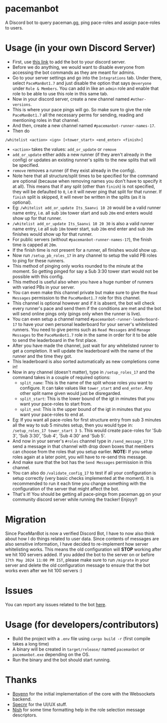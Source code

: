 # pacemanbot
A Discord bot to query paceman.gg, ping pace-roles and assign pace-roles to users.

# Usage (in your own Discord Server)
- First, use [this link](https://discord.com/oauth2/authorize?client_id=1322178618092158986) to add the bot to your discord server.
- Before we do anything, we would want to disable everyone from accessing the bot commands as they are meant for admins.
- Go to your server settings and go into the `Integrations` tab. Under there, select `PaceManBot1.7` and just disable the option that says `@everyone` under `Role & Members`. You can add in like an `admin` role and enable that role to be able to use this role in this same tab.
- Now in your discord server, create a new channel named `#other-versions`.
- This is where your pace pings will go. So make sure to give the role `PaceManBot1.7` all the necessary perms for sending, reading and mentioning roles in that channel.
- And then, create a new channel named `#pacemanbot-runner-names-17`.
- Then do
```
/whitelist <action> <ign> [<tower_start> <end_enter> <finish>]
```
- `<action>` takes the values: `add_or_update` or `remove`
- `add_or_update` either adds a new runner (if they aren't already in the config) or updates an existing runner's splits to the new splits that will be specified.
- `remove` removes a runner (if they exist already in the config).
- Note here that all structure/split times to be specified for the command are optional (because when removing names you don't have to specify it at all). This means that if any split (other than `finish`) is not specified, they will be defaulted to `0`, i.e it will never ping that split for that runner. If `finish` split is skipped, it will never be written in the splits (as it is optional).
- Eg: `/whitelist add_or_update Its_Saanvi 10 20` would be a valid runner name entry, i.e. all sub `10m` tower start and sub `20m` end enters would show up for that runner.
- `/whitelist add_or_update Its_Saanvi 10 20 30` is also a valid runner name entry, i.e all sub `10m` tower start, sub `20m` end enter and sub `30m` finishes would show up for that runner.
- For public servers (without `#pacemanbot-runner-names-17`), the finish time is capped at `20m`.
- If the finish time is not present for a runner, all finishes would show up.
- Now run `/setup_pb_roles_17` in any channel to setup the valid PB roles to ping for these runners.
- This method of pinging only works rounded to the minute at the moment. So getting pinged for say a Sub 3:30 tower start would not be possible with this config.
- This method is useful also when you have a huge number of runners with varied PBs in your server.
- You can even make this channel private but make sure to give the `Read Messages` permission to the `PaceManBot1.7` role for this channel.
- This channel is optional however and if it is absent, the bot will check every runner's pace and send them if the conditions are met and the bot will send online pings only (pings only when the runner is live).
- You can even setup a channel named `#pacemanbot-runner-leaderboard-17` to have your own personal leaderboard for your server's whitelisted runners. You need to give perms such as `Read Messages` and `Manage Messages` to the `PaceManBot1.7` role in the same in order for it to be able to send the leaderboard in the first place.
- After you have made the channel, just wait for any whitelisted runner to get a completion. It will update the leaderboard with the name of the runner and the time they got.
- This leaderboard is also sorted automatically as new completions come in!
- Now in any channel (doesn't matter), type in `/setup_roles_17` and the command takes in a couple of required options:
  - `split_name`: This is the name of the split whose roles you want to configure. It can take values like `tower_start` and `end_enter`. Any other split name given would just be disregarded.
  - `split_start`: This is the lower bound of the igt in minutes that you want your pace-roles to start from.
  - `split_end`: This is the upper bound of the igt in minutes that you want your pace-roles to end at.
- Eg: If you want all pace-roles for first structure entry from sub 3 minutes all the way to sub 5 minutes setup, then you would type in:
`/setup_roles_17 tower_start 3 5`. This would create pace-roles for 'Sub 3', 'Sub 3:30', 'Sub 4', 'Sub 4:30' and 'Sub 5'.
- And now in your server's `#roles` channel type in `/send_message_17` to send a message in that channel with drop down boxes that members can choose from the roles that you setup earlier. **NOTE:** If you setup roles again at a later point, you will have to re-send this message.
- And make sure that the bot has the `Send Messages` permission in this channel.
- You can also do `/validate_config_17` to test if all your configuration is setup correctly (very basic checks implemented at the moment). It is recommended to run it each time you change something with the configuration of the server that might affect the bot.
- That's it! You should be getting all pace-pings from paceman.gg on your community discord server while running the tracker! Enjoyy!!

# Migration
Since PaceManBot is now a verified Discord Bot, I have to now also think about how I do things related to user data. Since contents of messages are also sensitive information, I have decided to re-implement how server whitelisting works. This means the old configuration will **STOP** working after we hit 100 servers added. If you added the bot to the server on or before `17th May 2024 11:00 PM IST`, please make sure to run `/migrate` in your server and delete the old configuration message to ensure that the bot works even after we hit 100 servers :)

# Issues
You can report any issues related to the bot [here](https://github.com/paceman-mcsr/pacemanbot/issues).

# Usage (for developers/contributors)
- Build the project with a `.env` file using `cargo build -r` (first compile takes a long time)
- A binary will be created in `target/release/` named `pacemanbot` or `pacemanbot.exe` depending on the OS.
- Run the binary and the bot should start running.

# Thanks
- [Boyenn](https://github.com/dev-boyenn) for the initial implementation of the core with the Websockets backend.
- [Specnr](https://github.com/specnr) for the UI/UX stuff.
- [Nish](https://github.com/ohnishant) for some time formatting help in the role selection message descriptors.
